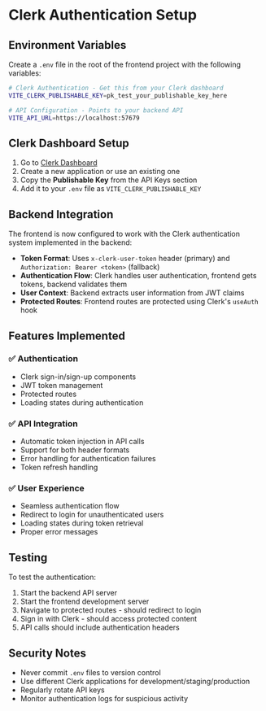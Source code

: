 # Clerk Authentication Setup

## Environment Variables

Create a `.env` file in the root of the frontend project with the following variables:

```bash
# Clerk Authentication - Get this from your Clerk dashboard
VITE_CLERK_PUBLISHABLE_KEY=pk_test_your_publishable_key_here

# API Configuration - Points to your backend API
VITE_API_URL=https://localhost:57679
```

## Clerk Dashboard Setup

1. Go to [Clerk Dashboard](https://dashboard.clerk.dev/)
2. Create a new application or use an existing one
3. Copy the **Publishable Key** from the API Keys section
4. Add it to your `.env` file as `VITE_CLERK_PUBLISHABLE_KEY`

## Backend Integration

The frontend is now configured to work with the Clerk authentication system implemented in the backend:

- **Token Format**: Uses `x-clerk-user-token` header (primary) and `Authorization: Bearer <token>` (fallback)
- **Authentication Flow**: Clerk handles user authentication, frontend gets tokens, backend validates them
- **User Context**: Backend extracts user information from JWT claims
- **Protected Routes**: Frontend routes are protected using Clerk's `useAuth` hook

## Features Implemented

### ✅ Authentication
- Clerk sign-in/sign-up components
- JWT token management
- Protected routes
- Loading states during authentication

### ✅ API Integration
- Automatic token injection in API calls
- Support for both header formats
- Error handling for authentication failures
- Token refresh handling

### ✅ User Experience
- Seamless authentication flow
- Redirect to login for unauthenticated users
- Loading states during token retrieval
- Proper error messages

## Testing

To test the authentication:

1. Start the backend API server
2. Start the frontend development server
3. Navigate to protected routes - should redirect to login
4. Sign in with Clerk - should access protected content
5. API calls should include authentication headers

## Security Notes

- Never commit `.env` files to version control
- Use different Clerk applications for development/staging/production
- Regularly rotate API keys
- Monitor authentication logs for suspicious activity
